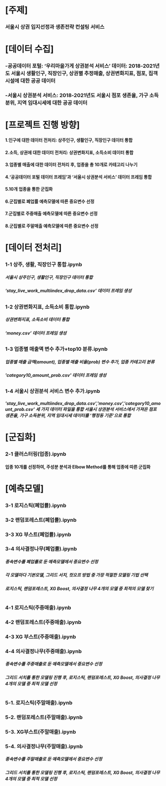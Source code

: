 # [주제]
### 서울시 상권 입지선정과 생존전략 컨설팅 서비스
#
# [데이터 수집]
### -공공데이터 포털: ‘우리마을가게 상권분석 서비스’ 데이터: 2018-2021년도 서울시 생활인구, 직장인구, 상권별 추정매출, 상권변화지표, 점포, 집객시설에 대한 공공 데이터
### -서울시 상권분석 서비스: 2018-2021년도 서울시 점포 생존율, 가구 소득분위, 지역 임대시세에 대한 공공 데이터
#
# [프로젝트 진행 방향]
####  1.인구에 대한 데이터 전처리: 상주인구, 생활인구, 직장인구 데이터 통합
#### 2.소득, 상권에 대한 데이터 전처리: 상권변화지표, 소득소비 데이터 통합
#### 3.업종별 매출에 대한 데이터 전처리 후, 업종을 총 10개로 카테고리 나누기
#### 4.‘공공데이터 포털 데이터 프레임’과 ‘서울시 상권분석 서비스’ 데이터 프레임 통합
#### 5.10개 업종을 통한 군집화
#### 6.군집별로 폐업률 예측모델에 따른 중요변수 선정
#### 7.군집별로 주중매출 예측모델에 따른 중요변수 선정 
#### 8.군집별로 주말매출 예측모델에 따른 중요변수 선정
#
# [데이터 전처리]
### 1-1 상주, 생활, 직장인구 통합.ipynb 
##### 서울시 상주인구, 생활인구, 직장인구 데이터 통합
##### ‘stay_live_work_multiindex_drop_data.csv’ 데이터 프레임 생성
##
### 1-2 상권변화지표, 소득소비 통합.ipynb
##### 상권변화지표, 소득소비 데이터 통합
##### ‘money.csv’ 데이터 프레임 생성
##
### 1-3 업종별 매출액 변수 추가+top10 분류.ipynb
##### 업종별 매출 금액(amount), 업종별 매출 비율(prob) 변수 추가, 업종 카테고리 분류
##### 'category10_amount_prob.csv' 데이터 프레임 생성
##
### 1-4 서울시 상권분석 서비스 변수 추가.ipynb
##### 'stay_live_work_multiindex_drop_data.csv','money.csv','category10_amount_prob.csv' 세 가지 데이터 파일을 통합 서울시 상권분석 서비스에서 가져온 점포 생존율, 가구 소득분위, 지역 임대시세 데이터를 ‘행정동 기준’으로 통합 
#
# [군집화]
### 2-1 클러스터링(업종).ipynb
#### 업종 10개를 선정하여, 주성분 분석과 Elbow Method를 통해 업종에 따른 군집화
#
# [예측모델]
### 3-1 로지스틱(폐업률).ipynb
### 3-2 랜덤포레스트(폐업률).ipynb
### 3-3 XG 부스트(폐업률).ipynb
### 3-4 의사결정나무(폐업률).ipynb
##### 종속변수를 폐업률로 둔 예측모델에서 중요변수 선정
##### 각 모델마다 기본모델, 그리드 서치, 컷오프 방법 중 가장 적절한 모델링 기법 선택
##### 로지스틱, 랜덤포레스트, XG Boost, 의사결정 나무 4개의 모델 중 최적의 모델 찾기
#
###  4-1 로지스틱(주중매출).ipynb
###  4-2 랜덤포레스트(주중매출).ipynb
###  4-3 XG 부스트(주중매출).ipynb
###  4-4 의사결정나무(주중매출).ipynb
##### 종속변수를 주중매출로 둔 예측모델에서 중요변수 선정
##### 그리드 서치를 통한 모델링 진행 후, 로지스틱, 랜덤포레스트, XG Boost, 의사결정 나무 4개의 모델 중 최적 모델 선정
#
### 5-1. 로지스틱(주말매출).ipynb
### 5-2. 랜덤포레스트(주말매출).ipynb
### 5-3. XG부스트(주말매출).ipynb
### 5-4. 의사결정나무(주말매출).ipynb
##### 종속변수를 주말매출로 둔 예측모델에서 중요변수 선정
##### 그리드 서치를 통한 모델링 진행 후, 로지스틱, 랜덤포레스트, XG Boost, 의사결정 나무 4개의 모델 중 최적 모델 선정

